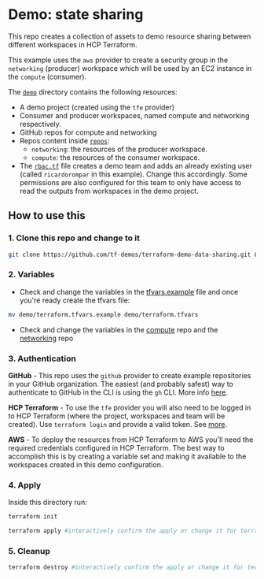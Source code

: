 # Demo: state sharing
This repo creates a collection of assets to demo resource sharing between different workspaces in HCP Terraform. 

This example uses the `aws` provider to create a security group in the `networking` (producer) workspace which will be used by an EC2 instance in the `compute` (consumer).

The [`demo`](./demo/) directory contains the following resources:
- A demo project (created using the `tfe` provider)
- Consumer and producer workspaces, named compute and networking respectively.
- GitHub repos for compute and networking
- Repos content inside [`repos`](./demo/repos/):
    - `networking`: the resources of the producer workspace.
    - `compute`: the resources of the consumer workspace.
- The [`rbac.tf`](./demo/rbac.tf) file creates a demo team and adds an already existing user (called `ricardorompar` in this example). Change this accordingly. Some permissions are also configured for this team to only have access to read the outputs from workspaces in the demo project.

## How to use this

### 1. Clone this repo and change to it
```bash
git clone https://github.com/tf-demos/terraform-demo-data-sharing.git && cd terraform-demo-data-sharing
```

### 2. Variables
- Check and change the variables in the [tfvars.example](./demo/terraform.tfvars.example) file and once you're ready create the tfvars file:

```bash
mv demo/terraform.tfvars.example demo/terraform.tfvars
```
- Check and change the variables in the [compute](./demo/repos/compute/variables.tf) repo and the [networking](./demo/repos/networking/variables.tf) repo

### 3. Authentication
**GitHub** - This repo uses the `github` provider to create example repositories in your GitHub organization. The easiest (and probably safest) way to authenticate to GitHub in the CLI is using the `gh` CLI. More info [here](https://cli.github.com/manual/gh_auth_login).

**HCP Terraform** - To use the `tfe` provider you will also need to be logged in to HCP Terraform (where the project, workspaces and team will be created). Use `terraform login` and provide a valid token. See [more](https://developer.hashicorp.com/terraform/cli/commands/login).

**AWS** - To deploy the resources from HCP Terraform to AWS you'll need the required credentials configured in HCP Terraform. The best way to accomplish this is by creating a variable set and making it available to the workspaces created in this demo configuration.

### 4. Apply
Inside this directory run:

```bash
terraform init

terraform apply #interactively confirm the apply or change it for terraform apply -auto-approve
```

### 5. Cleanup

```bash
terraform destroy #interactively confirm the apply or change it for terraform destroy -auto-approve
```



